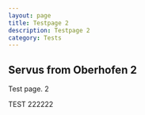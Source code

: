 ```yaml
---
layout: page
title: Testpage 2
description: Testpage 2
category: Tests
---
```


## Servus from Oberhofen 2

Test page. 2

TEST 222222
